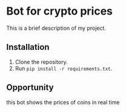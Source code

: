 # Bot for crypto prices

This is a brief description of my project.

## Installation

1. Clone the repository.
2. Run `pip install -r requirements.txt`.

## Opportunity

this bot shows the prices of coins in real time

